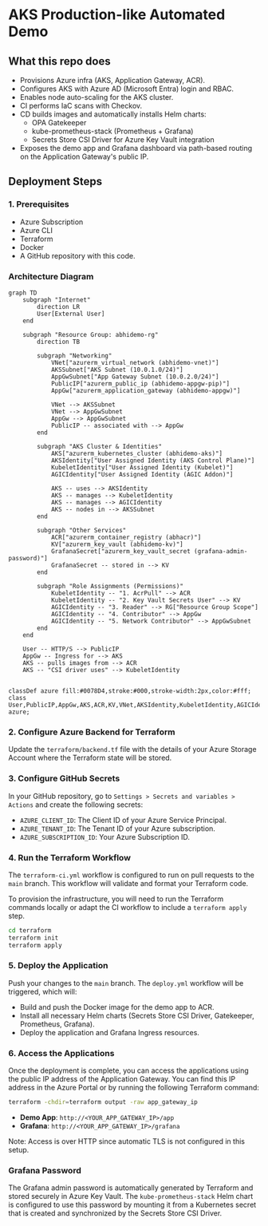 # AKS Production-like Automated Demo

## What this repo does
- Provisions Azure infra (AKS, Application Gateway, ACR).
- Configures AKS with Azure AD (Microsoft Entra) login and RBAC.
- Enables node auto-scaling for the AKS cluster.
- CI performs IaC scans with Checkov.
- CD builds images and automatically installs Helm charts:
  - OPA Gatekeeper
  - kube-prometheus-stack (Prometheus + Grafana)
  - Secrets Store CSI Driver for Azure Key Vault integration
- Exposes the demo app and Grafana dashboard via path-based routing on the Application Gateway's public IP.

## Deployment Steps

### 1. Prerequisites
- Azure Subscription
- Azure CLI
- Terraform
- Docker
- A GitHub repository with this code.

### Architecture Diagram

```mermaid
graph TD
    subgraph "Internet"
        direction LR
        User[External User]
    end

    subgraph "Resource Group: abhidemo-rg"
        direction TB

        subgraph "Networking"
            VNet["azurerm_virtual_network (abhidemo-vnet)"]
            AKSSubnet["AKS Subnet (10.0.1.0/24)"]
            AppGwSubnet["App Gateway Subnet (10.0.2.0/24)"]
            PublicIP["azurerm_public_ip (abhidemo-appgw-pip)"]
            AppGw["azurerm_application_gateway (abhidemo-appgw)"]

            VNet --> AKSSubnet
            VNet --> AppGwSubnet
            AppGw --> AppGwSubnet
            PublicIP -- associated with --> AppGw
        end

        subgraph "AKS Cluster & Identities"
            AKS["azurerm_kubernetes_cluster (abhidemo-aks)"]
            AKSIdentity["User Assigned Identity (AKS Control Plane)"]
            KubeletIdentity["User Assigned Identity (Kubelet)"]
            AGICIdentity["User Assigned Identity (AGIC Addon)"]

            AKS -- uses --> AKSIdentity
            AKS -- manages --> KubeletIdentity
            AKS -- manages --> AGICIdentity
            AKS -- nodes in --> AKSSubnet
        end

        subgraph "Other Services"
            ACR["azurerm_container_registry (abhacr)"]
            KV["azurerm_key_vault (abhidemo-kv)"]
            GrafanaSecret["azurerm_key_vault_secret (grafana-admin-password)"]
            GrafanaSecret -- stored in --> KV
        end

        subgraph "Role Assignments (Permissions)"
            KubeletIdentity -- "1. AcrPull" --> ACR
            KubeletIdentity -- "2. Key Vault Secrets User" --> KV
            AGICIdentity -- "3. Reader" --> RG["Resource Group Scope"]
            AGICIdentity -- "4. Contributor" --> AppGw
            AGICIdentity -- "5. Network Contributor" --> AppGwSubnet
        end
    end

    User -- HTTP/S --> PublicIP
    AppGw -- Ingress for --> AKS
    AKS -- pulls images from --> ACR
    AKS -- "CSI driver uses" --> KubeletIdentity


classDef azure fill:#0078D4,stroke:#000,stroke-width:2px,color:#fff;
class User,PublicIP,AppGw,AKS,ACR,KV,VNet,AKSIdentity,KubeletIdentity,AGICIdentity azure;

```

### 2. Configure Azure Backend for Terraform

Update the `terraform/backend.tf` file with the details of your Azure Storage Account where the Terraform state will be stored.

### 3. Configure GitHub Secrets

In your GitHub repository, go to `Settings > Secrets and variables > Actions` and create the following secrets:

- `AZURE_CLIENT_ID`: The Client ID of your Azure Service Principal.
- `AZURE_TENANT_ID`: The Tenant ID of your Azure subscription.
- `AZURE_SUBSCRIPTION_ID`: Your Azure Subscription ID.

### 4. Run the Terraform Workflow

The `terraform-ci.yml` workflow is configured to run on pull requests to the `main` branch. This workflow will validate and format your Terraform code.

To provision the infrastructure, you will need to run the Terraform commands locally or adapt the CI workflow to include a `terraform apply` step.

```bash
cd terraform
terraform init
terraform apply
```

### 5. Deploy the Application

Push your changes to the `main` branch. The `deploy.yml` workflow will be triggered, which will:

- Build and push the Docker image for the demo app to ACR.
- Install all necessary Helm charts (Secrets Store CSI Driver, Gatekeeper, Prometheus, Grafana).
- Deploy the application and Grafana Ingress resources.

### 6. Access the Applications

Once the deployment is complete, you can access the applications using the public IP address of the Application Gateway. You can find this IP address in the Azure Portal or by running the following Terraform command:

```bash
terraform -chdir=terraform output -raw app_gateway_ip
```

- **Demo App**: `http://<YOUR_APP_GATEWAY_IP>/app`
- **Grafana**: `http://<YOUR_APP_GATEWAY_IP>/grafana`

Note: Access is over HTTP since automatic TLS is not configured in this setup.

### Grafana Password

The Grafana admin password is automatically generated by Terraform and stored securely in Azure Key Vault. The `kube-prometheus-stack` Helm chart is configured to use this password by mounting it from a Kubernetes secret that is created and synchronized by the Secrets Store CSI Driver.
